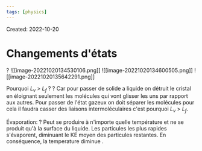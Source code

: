 ```yaml
---
tags: [physics] 
---
```

Created: 2022-10-20

# Changements d'états
?
![[image-20221020134530106.png]]
![[image-20221020134600505.png]]
![[image-20221020135642291.png]]
<!--SR:!2024-05-23,386,290-->

Pourquoi $L_v$ > $L_f$ ?
?
Car pour passer de solide a liquide on détruit le cristal en éloignant seulement les molécules qui vont glisser les uns par rapport aux autres.
Pour passer de l'état gazeux  on doit séparer les molécules pour cela il faudra casser des liaisons intermoléculaires c'est pourquoi $L_v$ > $L_f$.
<!--SR:!2023-10-24,201,234-->

Évaporation:
?
Peut se produire à n'importe quelle température et ne se produit qu'à la surface du liquide. Les particules les plus rapides s'évaporent, diminuant le KE moyen des particules restantes. En conséquence, la temperature diminue .
<!--SR:!2023-06-14,77,234-->
